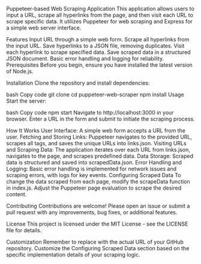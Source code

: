 Puppeteer-based Web Scraping Application
This application allows users to input a URL, scrape all hyperlinks from the page, and then visit each URL to scrape specific data. It utilizes Puppeteer for web scraping and Express for a simple web server interface.

Features
Input URL through a simple web form.
Scrape all hyperlinks from the input URL.
Save hyperlinks to a JSON file, removing duplicates.
Visit each hyperlink to scrape specified data.
Save scraped data in a structured JSON document.
Basic error handling and logging for reliability.
Prerequisites
Before you begin, ensure you have installed the latest version of Node.js.

Installation
Clone the repository and install dependencies:

bash
Copy code
git clone <repository-url>
cd puppeteer-web-scraper
npm install
Usage
Start the server:

bash
Copy code
npm start
Navigate to http://localhost:3000 in your browser. Enter a URL in the form and submit to initiate the scraping process.

How It Works
User Interface: A simple web form accepts a URL from the user.
Fetching and Storing Links: Puppeteer navigates to the provided URL, scrapes all <a> tags, and saves the unique URLs into links.json.
Visiting URLs and Scraping Data: The application iterates over each URL from links.json, navigates to the page, and scrapes predefined data.
Data Storage: Scraped data is structured and saved into scrapedData.json.
Error Handling and Logging: Basic error handling is implemented for network issues and scraping errors, with logs for key events.
Configuring Scraped Data
To change the data scraped from each page, modify the scrapeData function in index.js. Adjust the Puppeteer page evaluation to scrape the desired content.

Contributing
Contributions are welcome! Please open an issue or submit a pull request with any improvements, bug fixes, or additional features.

License
This project is licensed under the MIT License - see the LICENSE file for details.

Customization
Remember to replace <repository-url> with the actual URL of your GitHub repository. Customize the Configuring Scraped Data section based on the specific implementation details of your scraping logic.

